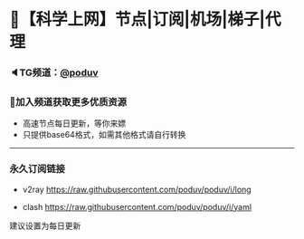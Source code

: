 # 🚀【科学上网】节点|订阅|机场|梯子|代理
### 🔈TG频道：[@poduv](https://t.me/poduv/) 
### 🔔加入频道获取更多优质资源  
- 高速节点每日更新，等你来嫖  
- 只提供base64格式，如需其他格式请自行转换  
***  
### 永久订阅链接  
- v2ray
https://raw.githubusercontent.com/poduv/poduv/i/long  

- clash
https://raw.githubusercontent.com/poduv/poduv/i/yaml  
  
建议设置为每日更新  
